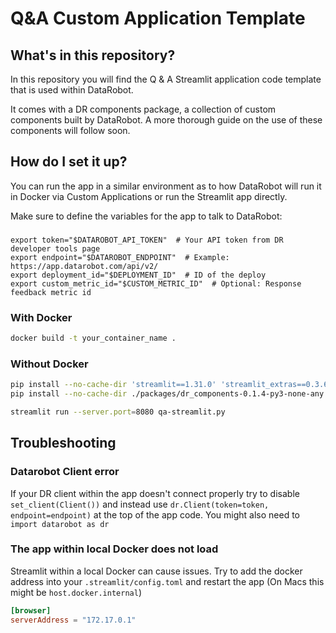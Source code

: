 # Q&A Custom Application Template


## What's in this repository?
In this repository you will find the Q &amp; A Streamlit application code template that is used within DataRobot.

It comes with a DR components package, a collection of custom components built by DataRobot. A more thorough guide on
the use of these components will follow soon.

## How do I set it up?

You can run the app in a similar environment as to how DataRobot will run it in Docker via Custom Applications
or run the Streamlit app directly.

Make sure to define the variables for the app to talk to DataRobot: 
###
```shell
export token="$DATAROBOT_API_TOKEN"  # Your API token from DR developer tools page
export endpoint="$DATAROBOT_ENDPOINT"  # Example: https://app.datarobot.com/api/v2/
export deployment_id="$DEPLOYMENT_ID"  # ID of the deploy
export custom_metric_id="$CUSTOM_METRIC_ID"  # Optional: Response feedback metric id 
```

### With Docker
```sh
docker build -t your_container_name .
```

### Without Docker
```sh
pip install --no-cache-dir 'streamlit==1.31.0' 'streamlit_extras==0.3.6' 'datarobot==3.3.1' 'responses==0.22.0'
pip install --no-cache-dir ./packages/dr_components-0.1.4-py3-none-any.whl

streamlit run --server.port=8080 qa-streamlit.py
```

## Troubleshooting

### Datarobot Client error
If your DR client within the app doesn't connect properly try to disable `set_client(Client())`
and instead use `dr.Client(token=token, endpoint=endpoint)` at the top of the app code.
You might also need to `import datarobot as dr`

### The app within local Docker does not load
Streamlit within a local Docker can cause issues. Try to add the docker address into your `.streamlit/config.toml` and
restart the app (On Macs this might be `host.docker.internal`)
```toml
[browser]
serverAddress = "172.17.0.1"
```

